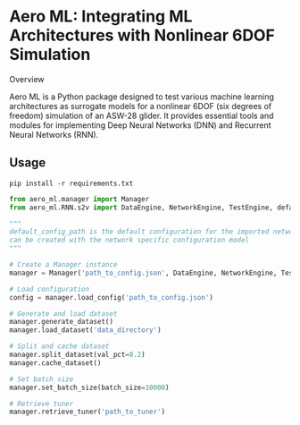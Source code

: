 # Aero ML: Integrating ML Architectures with Nonlinear 6DOF Simulation
Overview

Aero ML is a Python package designed to test various machine learning architectures as surrogate models for a nonlinear 6DOF (six degrees of freedom) simulation of an ASW-28 glider. It provides essential tools and modules for implementing Deep Neural Networks (DNN) and Recurrent Neural Networks (RNN).


## Usage
```
pip install -r requirements.txt
```


```python
from aero_ml.manager import Manager
from aero_ml.RNN.s2v import DataEngine, NetworkEngine, TestEngine, default_config_path

"""
default_config_path is the default configuration for the imported network, custom configurations
can be created with the network specific configuration model
"""

# Create a Manager instance
manager = Manager('path_to_config.json', DataEngine, NetworkEngine, TestEngine)

# Load configuration
config = manager.load_config('path_to_config.json')

# Generate and load dataset
manager.generate_dataset()
manager.load_dataset('data_directory')

# Split and cache dataset
manager.split_dataset(val_pct=0.2)
manager.cache_dataset()

# Set batch size
manager.set_batch_size(batch_size=10000)

# Retrieve tuner
manager.retrieve_tuner('path_to_tuner')
```
